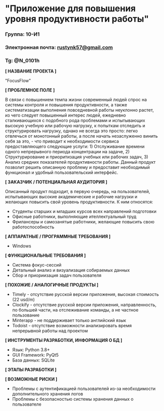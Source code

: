 # "Приложение для повышения уровня продуктивности работы"

### Группа: 10-И1
### Электронная почта: rustynk57@gmail.com
### Tg: @N_0101h


**[ НАЗВАНИЕ ПРОЕКТА ]**

"FocusFlow"

**[ ПРОБЛЕМНОЕ ПОЛЕ ]**

В связи с повышением темпа жизни современный людей спрос на системы контроля и повышения продуктивности, а также систематизации выполнения повседневной работы неуклонно растет, из чего следует повышенный интерес людей, ежедневно сталкивающихся с подобного рода проблемами и испытывающих высокую учебную или рабочую нагрузку, к попыткам отследить и структурировать нагрузку, однако не всегда это просто: легко отвлечься от монотонный работы, а после начать незаслуженно винить себя за это, - что приводит к необходимости сервиса предоставляющего следующие услуги: 1) Отслуживание времени одного непрерывного периода концентрации на задаче, 2) Структурирование и приоритизация учебных или рабочих задач, 3) Анализ средних показателей продуктивности работы. 
Данный продукт позволит решить описанную проблему и предоставит необходимый функционал и удобный пользовательский интерфейс.

**[ ЗАКАЗЧИК / ПОТЕНЦИАЛЬНАЯ АУДИТОРИЯ ]**

Описанный продукт подходит, в первую очередь, на пользователей, испытывающих высокие академические и рабочие нагрузки и желающих повысить свой уровень продуктивности. К ним относятся:

* Студенты старших и младших курсов всех направлений подготовки
* Офисные работники, выполняющие ителлектуальный труд
* Фрилансеры и самозанятые работники, желающие повысить свою работоспособность

**[ АППАРАТНЫЕ / ПРОГРАММНЫЕ ТРЕБОВАНИЯ ]** 

* Windows 

**[ ФУНКЦИОНАЛЬНЫЕ ТРЕБОВАНИЯ ]**

* Система фокус-сессий
* Детальный анализ и визуализация собираемых данных
* Сбор и приориизация задач пользователя

**[ ПОХОЖИЕ / АНАЛОГИЧНЫЕ ПРОДУКТЫ ]**

* Timely - отсутствие русской версии приложения, высокая стоимость (22 usd/m)
* Clockify - отсутствие русской версии приложения, направленность, по большей части, на отслеживание команды, а не частное пользование
* Minterapp - не поддерживает только английский язык
* Todoist - отсутствие возможности анализировать время непрерывной работы над проектом

**[ ИНСТРУМЕНТЫ РАЗРАБОТКИ, ИНФОРМАЦИЯ О БД ]**

* Язык: Python 3.8+
* GUI Framework: PyQt5
* База данных: SQLite

**[ ЭТАПЫ РАЗРАБОТКИ ]**



**[ ВОЗМОЖНЫЕ РИСКИ ]**

* Проблемы с аутентификацией пользователей из-за необходимости дополнительного хранения логов
* Проблемы с безопасностью системы хранения данных о пользователе
